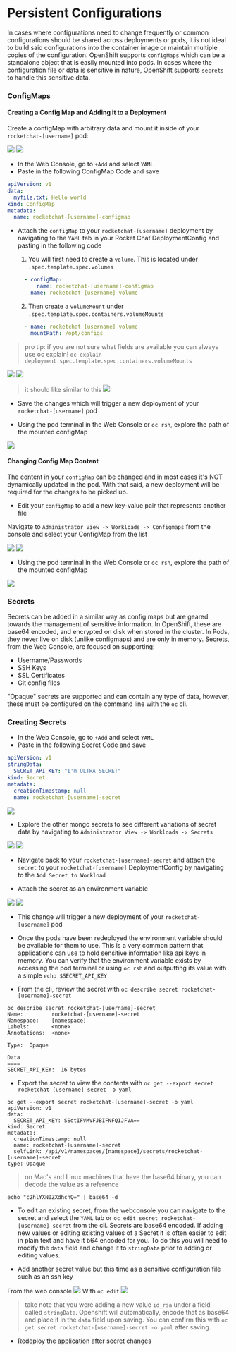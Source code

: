 # Persistent Configurations
In cases where configurations need to change frequently or common configurations should be shared across deployments or pods, it is not ideal to build said configurations into the container image or maintain multiple copies of the configuration. OpenShift supports `configMaps` which can be a standalone object that is easily mounted into pods. In cases where the configuration file or data is sensitive in nature, OpenShift supports `secrets` to handle this sensitive data. 

### ConfigMaps

#### Creating a Config Map and Adding it to a Deployment
Create a configMap with arbitrary data and mount it inside of your `rocketchat-[username]` pod: 

![](./images/07_persistent_config_01.png)
![](./images/07_persistent_config_02.png)

- In the Web Console, go to `+Add` and select `YAML`
- Paste in the following ConfigMap Code and save 
```yaml
apiVersion: v1
data:
  myfile.txt: Hello world
kind: ConfigMap
metadata:
  name: rocketchat-[username]-configmap
```

- Attach the `configMap` to your `rocketchat-[username]` deployment by navigating to the `YAML` tab in your Rocket Chat DeploymentConfig and pasting in the following code
  1. You will first need to create a `volume`. This is located under `.spec.template.spec.volumes`
  ```yaml
    - configMap:
        name: rocketchat-[username]-configmap
      name: rocketchat-[username]-volume
  ```

  2. Then create a `volumeMount` under `.spec.template.spec.containers.volumeMounts`
  ```yaml
    - name: rocketchat-[username]-volume
      mountPath: /opt/configs
  ```
> pro tip: if you are not sure what fields are available you can always use oc explain! `oc explain deployment.spec.template.spec.containers.volumeMounts`

![](./images/07_persistent_config_04.png)
![](./images/07_persistent_config_03.png)

> it should like similar to this
![](./images/07_persistent_config_05.png)


- Save the changes which will trigger a new deployment of your `rocketchat-[username]` pod

- Using the pod terminal in the Web Console or `oc rsh`, explore the path of the mounted configMap

![](./images/07_persistent_config_06.png)

#### Changing Config Map Content
The content in your `configMap` can be changed and in most cases it's NOT dynamically updated in the pod. With that said, a new deployment will be required for the changes to be picked up.

- Edit your `configMap` to add a new key-value pair that represents another file

Navigate to `Administrator View -> Workloads -> Configmaps` from the console and select your ConfigMap from the list


![](./images/07_persistent_config_06.png)
![](./images/07_persistent_config_07.png)

- Using the pod terminal in the Web Console or `oc rsh`, explore the path of the mounted configMap

![](./images/07_persistent_config_08.png)



### Secrets
Secrets can be added in a similar way as config maps but are geared towards the management of sensitive information. In OpenShift, these are base64 encoded, and encrypted on disk when stored in the cluster. In Pods, they never live on disk (unlike configmaps) and are only in memory.
Secrets, from the Web Console, are focused on supporting: 
- Username/Passwords
- SSH Keys
- SSL Certificates
- Git config files

"Opaque" secrets are supported and can contain any type of data, however, these must be configured on the command line with the `oc` cli. 

### Creating Secrets
- In the Web Console, go to `+Add` and select `YAML`
- Paste in the following Secret Code and save 
```yaml
apiVersion: v1
stringData:
  SECRET_API_KEY: "I'm ULTRA SECRET"
kind: Secret
metadata:
  creationTimestamp: null
  name: rocketchat-[username]-secret
```

![](./images/07_persistent_config_09.png)

- Explore the other mongo secrets to see different variations of secret data by navigating to `Administrator View -> Workloads -> Secrets`

![](./images/07_persistent_config_10.png)
![](./images/07_persistent_config_11.png)

- Navigate back to your `rocketchat-[username]-secret` and attach the `secret` to your `rocketchat-[username]` DeploymentConfig by navigating to the `Add Secret to Workload`

- Attach the secret as an environment variable

![](./images/07_persistent_config_12.png)
![](./images/07_persistent_config_13.png)


- This change will trigger a new deployment of your `rocketchat-[username]` pod
- Once the pods have been redeployed the environment variable should be available for them to use. This is a very common pattern that applications can use to hold sensitive information like api keys in memory. You can verify that the environment variable exists by accessing the pod terminal or using `oc rsh` and outputting its value with a simple `echo $SECRET_API_KEY`


- From the cli, review the secret with `oc describe secret rocketchat-[username]-secret`

```shell
oc describe secret rocketchat-[username]-secret
Name:         rocketchat-[username]-secret
Namespace:    [namespace]
Labels:       <none>
Annotations:  <none>

Type:  Opaque

Data
====
SECRET_API_KEY:  16 bytes
```

- Export the secret to view the contents with `oc get --export secret rocketchat-[username]-secret -o yaml`

```shell
oc get --export secret rocketchat-[username]-secret -o yaml
apiVersion: v1
data:
  SECRET_API_KEY: SSdtIFVMVFJBIFNFQ1JFVA==
kind: Secret
metadata:
  creationTimestamp: null
  name: rocketchat-[username]-secret
  selfLink: /api/v1/namespaces/[namespace]/secrets/rocketchat-[username]-secret
type: Opaque
```
> on Mac's and Linux machines that have the base64 binary, you can decode the value as a reference
```shell
echo "c2hlYXN0ZXdhcnQ=" | base64 -d
```

- To edit an existing secret, from the webconsole you can navigate to the secret and select the `YAML` tab or `oc edit secret rocketchat-[username]-secret` from the cli. Secrets are base64 encoded. If adding new values or editing existing values of a Secret it is often easier to
edit in plain text and have it b64 encoded for you. To do this you will need to modify the `data` field and change it to
`stringData` prior to adding or editing values.

- Add another secret value but this time as a sensitive configuration file such as an ssh key

From the web console
![](./images/07_persistent_config_14.png)
With `oc edit`
![](./images/07_persistent_config_15.png)

> take note that you were adding a new value `id_rsa` under a field called `stringData`. Openshift will automatically, encode that as base64 and place it in the `data` field upon saving. You can confirm this with `oc get secret rocketchat-[username]-secret -o yaml` after saving. 

 
- Redeploy the application after secret changes
